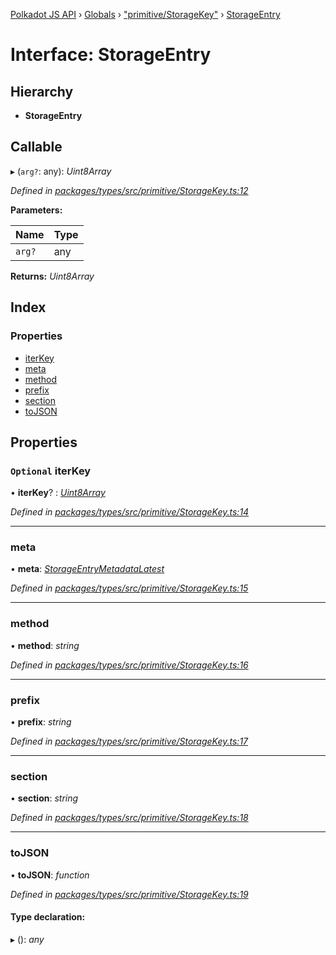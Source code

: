 [Polkadot JS API](../README.md) › [Globals](../globals.md) › ["primitive/StorageKey"](../modules/_primitive_storagekey_.md) › [StorageEntry](_primitive_storagekey_.storageentry.md)

# Interface: StorageEntry

## Hierarchy

* **StorageEntry**

## Callable

▸ (`arg?`: any): *Uint8Array*

*Defined in [packages/types/src/primitive/StorageKey.ts:12](https://github.com/polkadot-js/api/blob/191abe4e0/packages/types/src/primitive/StorageKey.ts#L12)*

**Parameters:**

Name | Type |
------ | ------ |
`arg?` | any |

**Returns:** *Uint8Array*

## Index

### Properties

* [iterKey](_primitive_storagekey_.storageentry.md#optional-iterkey)
* [meta](_primitive_storagekey_.storageentry.md#meta)
* [method](_primitive_storagekey_.storageentry.md#method)
* [prefix](_primitive_storagekey_.storageentry.md#prefix)
* [section](_primitive_storagekey_.storageentry.md#section)
* [toJSON](_primitive_storagekey_.storageentry.md#tojson)

## Properties

### `Optional` iterKey

• **iterKey**? : *[Uint8Array](../classes/_codec_u8a_.u8a.md#static-uint8array)*

*Defined in [packages/types/src/primitive/StorageKey.ts:14](https://github.com/polkadot-js/api/blob/191abe4e0/packages/types/src/primitive/StorageKey.ts#L14)*

___

###  meta

• **meta**: *[StorageEntryMetadataLatest](_interfaces_metadata_types_.storageentrymetadatalatest.md)*

*Defined in [packages/types/src/primitive/StorageKey.ts:15](https://github.com/polkadot-js/api/blob/191abe4e0/packages/types/src/primitive/StorageKey.ts#L15)*

___

###  method

• **method**: *string*

*Defined in [packages/types/src/primitive/StorageKey.ts:16](https://github.com/polkadot-js/api/blob/191abe4e0/packages/types/src/primitive/StorageKey.ts#L16)*

___

###  prefix

• **prefix**: *string*

*Defined in [packages/types/src/primitive/StorageKey.ts:17](https://github.com/polkadot-js/api/blob/191abe4e0/packages/types/src/primitive/StorageKey.ts#L17)*

___

###  section

• **section**: *string*

*Defined in [packages/types/src/primitive/StorageKey.ts:18](https://github.com/polkadot-js/api/blob/191abe4e0/packages/types/src/primitive/StorageKey.ts#L18)*

___

###  toJSON

• **toJSON**: *function*

*Defined in [packages/types/src/primitive/StorageKey.ts:19](https://github.com/polkadot-js/api/blob/191abe4e0/packages/types/src/primitive/StorageKey.ts#L19)*

#### Type declaration:

▸ (): *any*
